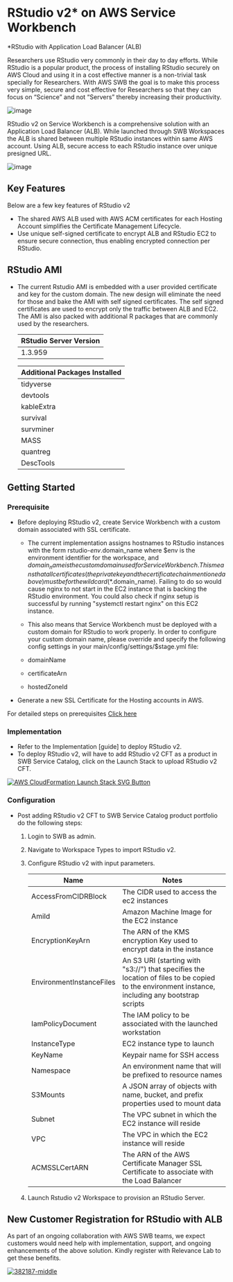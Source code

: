# RStudio v2* on AWS Service Workbench
*RStudio with Application Load Balancer (ALB)

Researchers use RStudio very commonly in their day to day efforts. While RStudio is a popular product, the process of installing RStudio securely on AWS Cloud and using it in a cost effective manner is a non-trivial task specially for Researchers. With AWS SWB the goal is to make this process very simple, secure and cost effective for Researchers so that they can focus on “Science” and not “Servers” thereby increasing their productivity.
  
  ![image](https://user-images.githubusercontent.com/73109773/120605679-f7086780-c46b-11eb-9b50-8bfe546e6094.png)

 
RStudio v2 on Service Workbench is a comprehensive solution with an Application Load Balancer (ALB).  While launched through SWB Workspaces 
the ALB is shared between multiple RStudio instances within same AWS account. Using ALB, secure access to each RStudio instance over unique 
presigned URL.

  ![image](https://user-images.githubusercontent.com/73109773/119657685-d62b8b00-be49-11eb-9618-95dfd8d7bea6.png)

## Key Features
Below are a few key features of RStudio v2 
*	The shared AWS ALB used with AWS ACM certificates for each Hosting Account simplifies the Certificate Management Lifecycle.
*	Use unique self-signed certificate to encrypt ALB and RStudio EC2 to ensure secure connection, thus enabling encrypted connection per RStudio.
           
## RStudio AMI
* The current Rstudio AMI is embedded with a user provided certificate and key for the custom domain. The new design will eliminate the need for those 
and bake the AMI with self signed certificates. The self signed certificates are used to encrypt only the traffic between ALB and EC2.
The AMI is also packed with additional R packages that are commonly used by the researchers.
    
    |RStudio Server Version | 
    |-----------------------| 
    |      1.3.959          | 
    
            
    | Additional Packages Installed |
    | ------------------------------|
    |      tidyverse                |
    |      devtools                 |
    |      kableExtra               |
    |      survival                 |
    |      survminer                |
    |      MASS                     |
    |      quantreg                 |
    |      DescTools                |
    
     
## Getting Started
### Prerequisite
* Before deploying RStudio v2, create Service Workbench with a custom domain associated with SSL certificate.
   * The current implementation assigns hostnames to RStudio instances with the form rstudio-$env.$domain_name where $env is the environment identifier for the workspace, and $domain_name is the custom domain used for Service Workbench. This means that all certificates (the private key and the certificate chain mentioned above) must be for the wildcard (*.$domain_name). Failing to do so would cause nginx to not start in the EC2 instance that is backing the RStudio environment. You could also check if nginx setup is successful by running "systemctl restart nginx" on this EC2 instance.

   * This also means that Service Workbench must be deployed with a custom domain for RStudio to work properly. In order to configure your custom domain name, please override and specify the following config settings in your main/config/settings/$stage.yml file:

   * domainName
   * certificateArn
   * hostedZoneId
* Generate a new SSL Certificate for the Hosting accounts in AWS.
 

For detailed steps on prerequisites [Click here](https://github.com/RLOpenCatalyst/Service_Workbench_Templates/blob/main/RStudio/prerequisites/prerequisite.md)

### Implementation
* Refer to the Implementation [guide] to deploy RStudio v2.
* To deploy RStudio v2, will have to add RStudio v2 CFT as a product in SWB Service Catalog, click on the Launch Stack to upload RStudio v2 CFT.

[![AWS CloudFormation Launch Stack SVG Button](https://cdn.rawgit.com/buildkite/cloudformation-launch-stack-button-svg/master/launch-stack.svg)](https://console.aws.amazon.com/cloudformation/home?region=us-east-1#/stacks/new?stackName=rlrstudio&templateURL=https://gitrstudiocft.s3.amazonaws.com/v2upldtosc)

### Configuration
* Post adding RStudio v2 CFT to SWB Service Catalog product portfolio do the following steps:
    1. Login to SWB as admin.
    2. Navigate to Workspace Types to import RStudio v2.
    3. Configure RStudio v2 with input parameters.
    
       | Name         |   Notes      |
       | ------------- | ------------- |
       | AccessFromCIDRBlock  | The CIDR used to access the ec2 instances  |
       | AmiId  | Amazon Machine Image for the EC2 instance  |
       | EncryptionKeyArn | The ARN of the KMS encryption Key used to encrypt data in the instance |
       | EnvironmentInstanceFiles | An S3 URI (starting with "s3://") that specifies the location of files to be copied to the environment instance, including any bootstrap scripts |
       | IamPolicyDocument | The IAM policy to be associated with the launched workstation |
       | InstanceType | EC2 instance type to launch |
       | KeyName  | Keypair name for SSH access |
       | Namespace | An environment name that will be prefixed to resource names |
       | S3Mounts | A JSON array of objects with name, bucket, and prefix properties used to mount data |
       | Subnet | The VPC subnet in which the EC2 instance will reside |
       | VPC | The VPC in which the EC2 instance will reside |
       | ACMSSLCertARN | The ARN of the AWS Certificate Manager SSL Certificate to associate with the Load Balancer |
       
    4. Launch Rstudio v2 Workspace to provision an RStudio Server. 

## New Customer Registration for RStudio with ALB 
As part of an ongoing collaboration with AWS SWB teams, we expect customers would need help with implementation, support, and ongoing enhancements of the above solution. Kindly register with Relevance Lab to get these benefits. 


[![382187-middle](https://user-images.githubusercontent.com/64137641/121536212-7d9ae700-ca20-11eb-8350-0c468b55237b.png)](https://gd1.relevancelab.com/aws-service-workbench/#Contact%20us)
